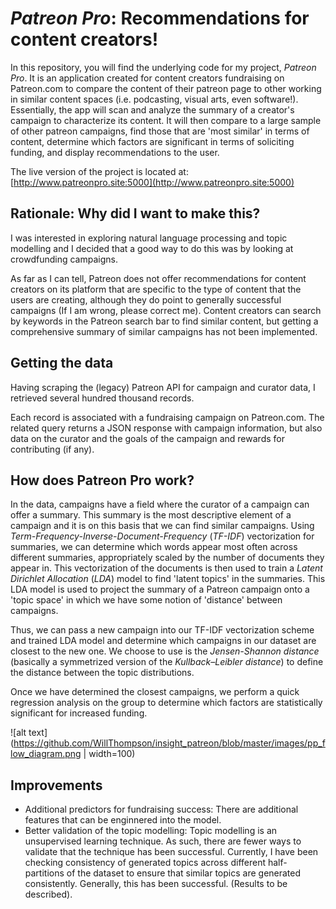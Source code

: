 # *Patreon Pro*: Recommendations for content creators!

In this repository, you will find the underlying code for my project, *Patreon Pro*. It is an application created for content creators fundraising on Patreon.com to compare the content of their patreon page to other working in similar content spaces (i.e. podcasting, visual arts, even software!). Essentially, the app will scan and analyze the summary of a creator's campaign to characterize its content. It will then compare to a large sample of other patreon campaigns, find those that are 'most similar' in terms of content, determine which factors are significant in terms of soliciting funding, and display recommendations to the user.

The live version of the project is located at: [http://www.patreonpro.site:5000](http://www.patreonpro.site:5000)

## Rationale: Why did I want to make this?

I was interested in exploring natural language processing and topic modelling and I decided that a good way to do this was by looking at crowdfunding campaigns.

As far as I can tell, Patreon does not offer recommendations for content creators on its platform that are specific to the type of content that the users are creating, although they do point to generally successful campaigns (If I am wrong, please correct me). Content creators can search by keywords in the Patreon search bar to find similar content, but getting a comprehensive summary of similar campaigns has not been implemented.

## Getting the data

Having scraping the (legacy) Patreon API for campaign and curator data, I retrieved several hundred thousand records. 

Each record is associated with a fundraising campaign on Patreon.com. The related query returns a JSON response with campaign information, but also data on the curator and the goals of the campaign and rewards for contributing (if any).

## How does Patreon Pro work?

In the data, campaigns have a field where the curator of a campaign can offer a summary. This summary is the most descriptive element of a campaign and it is on this basis that we can find similar campaigns. Using *Term-Frequency-Inverse-Document-Frequency* (*TF-IDF*) vectorization for summaries, we can determine which words appear most often across different summaries, appropriately scaled by the number of documents they appear in. This vectorization of the documents is then used to train a *Latent Dirichlet Allocation* (*LDA*) model to find 'latent topics' in the summaries. This LDA model is used to project the summary of a Patreon campaign onto a 'topic space' in which we have some notion of 'distance' between campaigns.

Thus, we can pass a new campaign into our TF-IDF vectorization scheme and trained LDA model and determine which campaigns in our dataset are closest to the new one. We choose to use is the *Jensen-Shannon distance* (basically a symmetrized version of the *Kullback–Leibler distance*) to define the distance between the topic distributions. 

Once we have determined the closest campaigns, we perform a quick regression analysis on the group to determine which factors are statistically significant for increased funding.

![alt text](https://github.com/WillThompson/insight_patreon/blob/master/images/pp_flow_diagram.png | width=100)

## Improvements

+ Additional predictors for fundraising success: There are additional features that can be enginnered into the model.
+ Better validation of the topic modelling: Topic modelling is an unsupervised learning technique. As such, there are fewer ways to validate that the technique has been successful. Currently, I have been checking consistency of generated topics across different half-partitions of the dataset to ensure that similar topics are generated consistently. Generally, this has been successful. (Results to be described).


